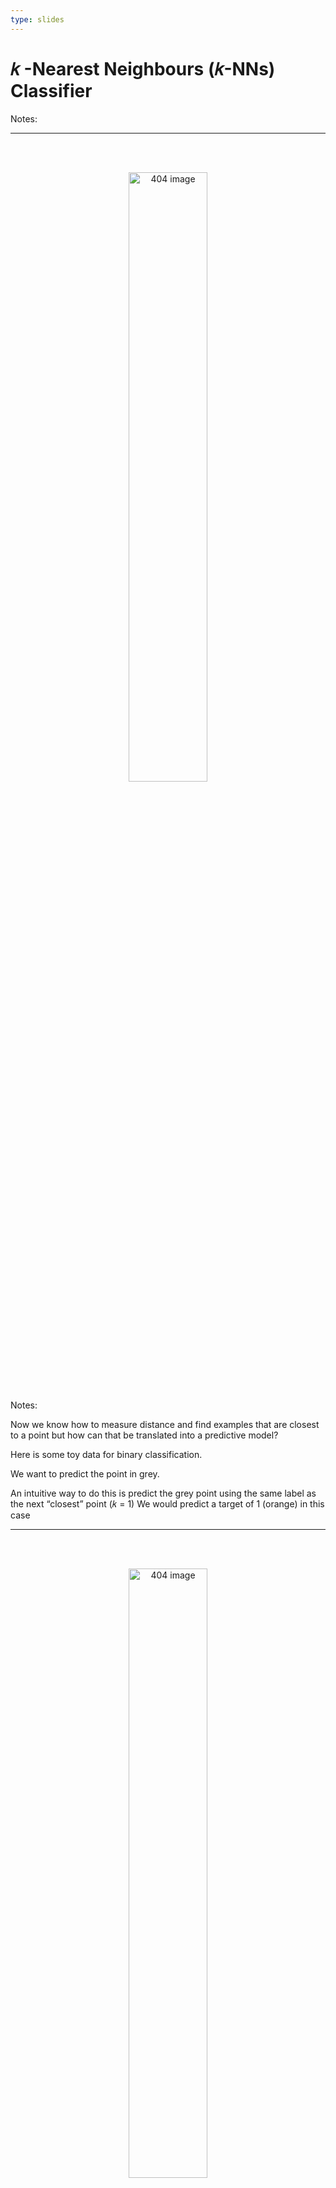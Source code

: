 ```yaml
---
type: slides
---
```


# 𝑘 -Nearest Neighbours (𝑘-NNs) Classifier

Notes: <br>

---

<br> <br>

<center>

<img src="/module4/scatter.png"  width = "50%" alt="404 image" />

</center>

Notes:

Now we know how to measure distance and find examples that are closest
to a point but how can that be translated into a predictive model?

Here is some toy data for binary classification.

We want to predict the point in grey.

An intuitive way to do this is predict the grey point using the same
label as the next “closest” point (𝑘 = 1) We would predict a target of 1
(orange) in this case

---

<br> <br>

<center>

<img src="/module4/scatter_k1.png"  width = "50%" alt="404 image" />

</center>

Notes:

We would predict a target of 1 (orange) in this case.

---

<br> <br>

<center>

<img src="/module4/scatter_k3.png"  width = "50%" alt="404 image" />

</center>

Notes:

We could also use the 3 closest points (𝑘 = 3) and let them **vote** on
the correct class.

We would predict a target of 0 (blue) in this case.

---

``` python
small_train_df = cities_df.sample(30, random_state=90)
X_train = small_train_df.drop(columns=["country"])
y_train = small_train_df["country"]
one_city = small_train_df.sample(1, random_state=44)
one_city
```

```out
     longitude  latitude country
144  -104.6173   50.4488  Canada
```

<center>

<img src="/module4/point.png"  width = "63%" alt="404 image" />

</center>

Notes:

Let’s return to a smaller version of our cities data now.

Here we have a single point we are calling `one_city`. It’s the green
triangle we see in the plot.

---

<center>

<img src="/module4/point.png"  width = "70%" alt="404 image" />

</center>

``` python
from sklearn.neighbors import KNeighborsClassifier

neigh = KNeighborsClassifier(n_neighbors=1)
neigh.fit(X_train, y_train.to_numpy());
neigh.predict(one_city.drop(columns=["country"]))
```

```out
array(['Canada'], dtype=object)
```

Notes:

If we predict the closest point where 𝑘 = 1, we would predict a target
of **Canada** (red) in this case.

---

<center>

<img src="/module4/point.png"  width = "70%" alt="404 image" />

</center>

``` python
neigh = KNeighborsClassifier(n_neighbors=3)
neigh.fit(X_train, y_train.to_numpy());
neigh.predict(one_city.drop(columns=["country"]))
```

```out
array(['Canada'], dtype=object)
```

Notes:

What about with the nearest 3 cities(𝑘 = 1)?

This is still predicting Canada since the majority of the 3 nearest
points to the green triangle are “Canadian”.

---

<center>

<img src="/module4/point.png"  width = "60%" alt="404 image" />

</center>

``` python
neigh = KNeighborsClassifier(n_neighbors=9)
neigh.fit(X_train, y_train.to_numpy());
neigh.predict(one_city.drop(columns=["country"]))
```

```out
array(['USA'], dtype=object)
```

Notes:

What about with the nearest 9 cities(𝑘 = 9)?

This is now predicting USA since the majority of the 9 nearest points
are “USA” cities.

---

``` python
model = KNeighborsClassifier(n_neighbors=1)
model.fit(X_train, y_train.to_numpy());
```

``` python
model.score(X_train,y_train)
```

```out
1.0
```

``` python
model.score(X_test,y_test)
```

```out
0.7142857142857143
```

Note:

We can see how our model will predict both our training data and our
test set using the same `fit` and `score` that we saw with dummy
classifiers and decision trees.

Extra: The
<a href="https://pandas.pydata.org/pandas-docs/stable/reference/api/pandas.DataFrame.to_numpy.html" target="_blank">`.to_numpy()`
</a> tool can help get pandas dataframes into a 2 dimensional array
which is what `.score()` and `.fit()` need as inputs.

---

# Let’s apply what we learned\!

Notes: <br>
